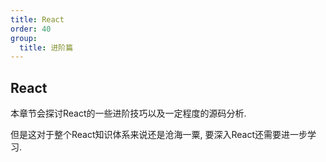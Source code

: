 ```yaml
---
title: React
order: 40
group:
  title: 进阶篇
---
```


## React

本章节会探讨React的一些进阶技巧以及一定程度的源码分析.

但是这对于整个React知识体系来说还是沧海一粟, 要深入React还需要进一步学习.
